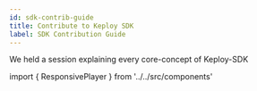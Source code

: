 ```yaml
---
id: sdk-contrib-guide
title: Contribute to Keploy SDK
label: SDK Contribution Guide
---
```


We held a session explaining every core-concept of Keploy-SDK

import { ResponsivePlayer } from '../../src/components'

<div style={{ maxWidth: "100%"}}>
  <ResponsivePlayer url='https://www.youtube.com/watch?v=X9AHBCopC30'/>
</div>
